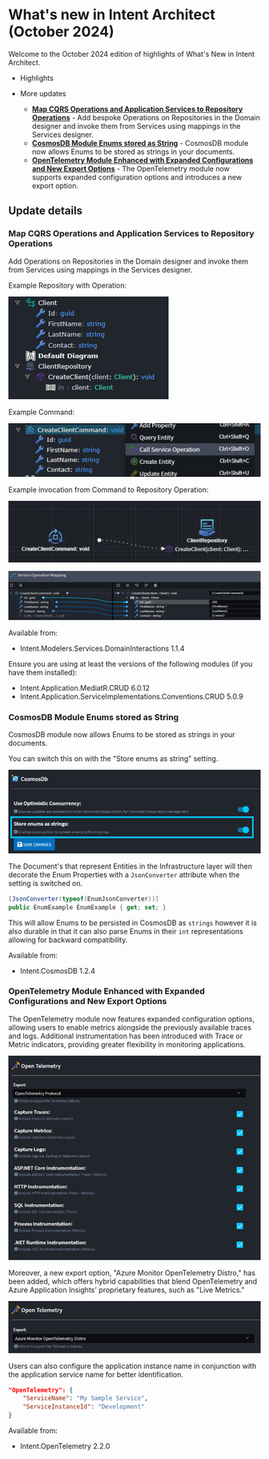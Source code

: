 # What's new in Intent Architect (October 2024)

Welcome to the October 2024 edition of highlights of What's New in Intent Architect.

- Highlights

- More updates
  - **[Map CQRS Operations and Application Services to Repository Operations](#map-cqrs-operations-and-application-services-to-repository-operations)** - Add bespoke Operations on Repositories in the Domain designer and invoke them from Services using mappings in the Services designer.
  - **[CosmosDB Module Enums stored as String](#cosmosdb-module-enums-stored-as-string)** - CosmosDB module now allows Enums to be stored as strings in your documents.
  - **[OpenTelemetry Module Enhanced with Expanded Configurations and New Export Options](#opentelemetry-module-enhanced-with-expanded-configurations-and-new-export-options)** - The OpenTelemetry module now supports expanded configuration options and introduces a new export option.

## Update details

### Map CQRS Operations and Application Services to Repository Operations

Add Operations on Repositories in the Domain designer and invoke them from Services using mappings in the Services designer.

Example Repository with Operation:

![Example Domain](images/repository-operation-mapping-domain.png)

Example Command:

![Example Command](images/repository-operation-mapping-command-menu.png)

Example invocation from Command to Repository Operation:

![Mapping between Command and Repository](images/repository-operation-mapping-service-invocation.png)

![Data Mapping](images/repository-operation-mapping-invocaiton-mapping.png)

Available from:

- Intent.Modelers.Services.DomainInteractions 1.1.4

Ensure you are using at least the versions of the following modules (if you have them installed):

- Intent.Application.MediatR.CRUD 6.0.12
- Intent.Application.ServiceImplementations.Conventions.CRUD 5.0.9

### CosmosDB Module Enums stored as String

CosmosDB module now allows Enums to be stored as strings in your documents.

You can switch this on with the "Store enums as string" setting.

![Store Enums As String Setting](images/store-enum-as-string-setting.png)

The Document's that represent Entities in the Infrastructure layer will then decorate the Enum Properties with a `JsonConverter` attribute when the setting is switched on.

```c#
[JsonConverter(typeof(EnumJsonConverter))]
public EnumExample EnumExample { get; set; }
```

This will allow Enums to be persisted in CosmosDB as `strings` however it is also durable in that it can also parse Enums in their `int` representations allowing for backward compatibility.

Available from:

- Intent.CosmosDB 1.2.4

### OpenTelemetry Module Enhanced with Expanded Configurations and New Export Options

The OpenTelemetry module now features expanded configuration options, allowing users to enable metrics alongside the previously available traces and logs. Additional instrumentation has been introduced with Trace or Metric indicators, providing greater flexibility in monitoring applications.

![Full Module Settings](images/opentelemtry-full-module-settings.png)

Moreover, a new export option, "Azure Monitor OpenTelemetry Distro," has been added, which offers hybrid capabilities that blend OpenTelemetry and Azure Application Insights' proprietary features, such as "Live Metrics."

![Azure Monitor Open Telemetry Distro](images/opentelemetry-az-ot-distro.png)

Users can also configure the application instance name in conjunction with the application service name for better identification.

```json
"OpenTelemetry": {
    "ServiceName": "My Sample Service",
    "ServiceInstanceId": "Development"
}
```

Available from:

- Intent.OpenTelemetry 2.2.0
